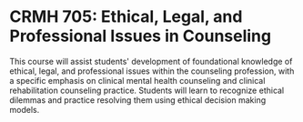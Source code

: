# CRMH 705: Ethical, Legal, and Professional Issues in Counseling

This course will assist students' development of foundational knowledge of ethical, legal, and professional issues within the counseling profession, with a specific emphasis on clinical mental health counseling and clinical rehabilitation counseling practice. Students will learn to recognize ethical dilemmas and practice resolving them using ethical decision making models.